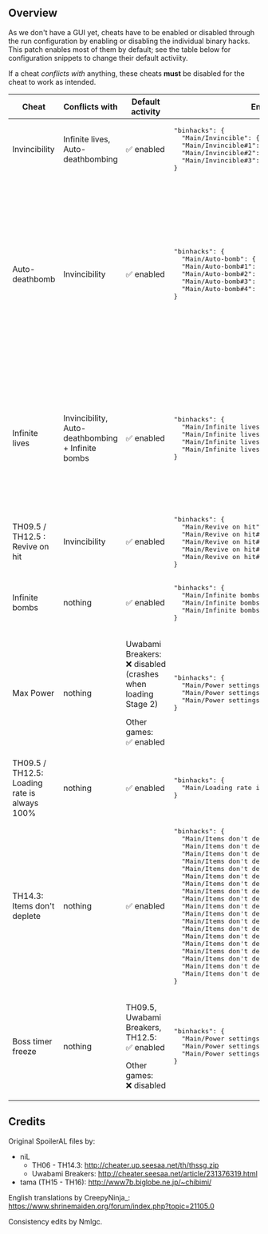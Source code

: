 ## Overview
As we don't have a GUI yet, cheats have to be enabled or disabled through the
run configuration by enabling or disabling the individual binary hacks. This
patch enables most of them by default; see the table below for configuration
snippets to change their default activiity.

If a cheat *conflicts with* anything, these cheats **must** be disabled for
the cheat to work as intended.
<table>
  <thead>
    <tr>
      <th>Cheat</th>
      <th>Conflicts with</th>
      <th>Default activity</th>
      <th>Enabling / Disabling code</th>
      <th>Notes</th>
    </tr>
  </thead>
  <tbody>
    <tr>
      <td>Invincibility</td>
      <td>Infinite lives, Auto-deathbombing</td>
      <td>✅ enabled</td>
      <td><pre lang="json">
"binhacks": {
  "Main/Invincible": { "ignore": true },
  "Main/Invincible#1": { "ignore": true },
  "Main/Invincible#2": { "ignore": true },
  "Main/Invincible#3": { "ignore": true }
}</pre></td>
      <td></td>
    </tr>
    <tr>
      <td>Auto-deathbomb</td>
      <td>Invincibility</td>
      <td>✅ enabled</td>
      <td><pre lang="json">
"binhacks": {
  "Main/Auto-bomb": { "ignore": true },
  "Main/Auto-bomb#1": { "ignore": true },
  "Main/Auto-bomb#2": { "ignore": true },
  "Main/Auto-bomb#3": { "ignore": true },
  "Main/Auto-bomb#4": { "ignore": true }
}</pre></td>
      <td><ul>
        <li>TH08: Always uses the two-bomb Last Spell.</li>
        <li>TH13 Trial: Does not work with ≥1 flames on the trance gauge, see #18.</li>
      </ul></td>
    </tr>
    <tr>
      <td>Infinite lives</td>
      <td>Invincibility, Auto-deathbombing + Infinite bombs</td>
      <td>✅ enabled</td>
      <td><pre lang="json">
"binhacks": {
  "Main/Infinite lives": { "ignore": true },
  "Main/Infinite lives#1": { "ignore": true },
  "Main/Infinite lives#2": { "ignore": true },
  "Main/Infinite lives#3": { "ignore": true }
}</pre></td>
      <td><ul>
        <li>TH09: Gives infinite rounds until you have to continue, <i>not</i> infinite lives within a round.</li>
      </ul></td>
    </tr>
    <tr>
      <td>TH09.5 / TH12.5 : Revive on hit</td>
      <td>Invincibility</td>
      <td>✅ enabled</td>
      <td><pre lang="json">
"binhacks": {
  "Main/Revive on hit": { "ignore": true },
  "Main/Revive on hit#1": { "ignore": true },
  "Main/Revive on hit#2": { "ignore": true },
  "Main/Revive on hit#3": { "ignore": true },
  "Main/Revive on hit#4": { "ignore": true }
}</pre></td>
      <td></td>
    </tr>
    <tr>
      <td>Infinite bombs</td>
      <td>nothing</td>
      <td>✅ enabled</td>
      <td><pre lang="json">
"binhacks": {
  "Main/Infinite bombs": { "ignore": true },
  "Main/Infinite bombs#1": { "ignore": true },
  "Main/Infinite bombs#2": { "ignore": true }
}</pre></td>
      <td></td>
    </tr>
    <tr>
      <td>Max Power</td>
      <td>nothing</td>
      <td>
        <p>Uwabami Breakers: ❌ disabled (crashes when loading Stage 2)</p>
        <p>Other games: ✅ enabled</p>
      </td>
      <td><pre lang="json">
"binhacks": {
  "Main/Power settings/Max Power": { "ignore": true },
  "Main/Power settings/Max Power#1": { "ignore": true },
  "Main/Power settings/Max Power#2": { "ignore": true }
}</pre></td>
      <td></td>
    </tr>
    <tr>
      <td>TH09.5 / TH12.5: Loading rate is always 100%</td>
      <td>nothing</td>
      <td>✅ enabled</td>
      <td><pre lang="json">
"binhacks": {
  "Main/Loading rate is always 100%": { "ignore": true }
}</pre></td>
      <td></td>
    </tr>
    <tr>
      <td>TH14.3: Items don't deplete</td>
      <td>nothing</td>
      <td>✅ enabled</td>
      <td><pre lang="json">
"binhacks": {
  "Main/Items don't deplete#1": { "ignore": true },
  "Main/Items don't deplete#2": { "ignore": true },
  "Main/Items don't deplete#3": { "ignore": true },
  "Main/Items don't deplete#4": { "ignore": true },
  "Main/Items don't deplete#5": { "ignore": true },
  "Main/Items don't deplete#6": { "ignore": true },
  "Main/Items don't deplete#7": { "ignore": true },
  "Main/Items don't deplete#8": { "ignore": true },
  "Main/Items don't deplete#9": { "ignore": true },
  "Main/Items don't deplete#10": { "ignore": true },
  "Main/Items don't deplete#11": { "ignore": true },
  "Main/Items don't deplete#12": { "ignore": true },
  "Main/Items don't deplete#13": { "ignore": true },
  "Main/Items don't deplete#14": { "ignore": true },
  "Main/Items don't deplete#14": { "ignore": true },
  "Main/Items don't deplete#15": { "ignore": true },
  "Main/Items don't deplete#16": { "ignore": true },
  "Main/Items don't deplete#17": { "ignore": true },
  "Main/Items don't deplete#18": { "ignore": true }
}</pre></td>
      <td>Still won't let you take more than 7
  pictures in a single run.</td>
    </tr>
    <tr>
      <td>Boss timer freeze</td>
      <td>nothing</td>
      <td>
        <p>TH09.5, Uwabami Breakers, TH12.5: ✅ enabled</p>
        <p>Other games: ❌ disabled</p>
      </td>
      <td><pre lang="json">
"binhacks": {
  "Main/Power settings/Boss timer freeze": { "ignore": false },
  "Main/Power settings/Boss timer freeze#1": { "ignore": false },
  "Main/Power settings/Boss timer freeze#2": { "ignore": false }
}</pre></td>
      <td>Disabled by default in all games with survival spell cards, all of which do not end with this cheat enabled.</td>
    </tr>
  </tbody>
</table>

## Credits
Original SpoilerAL files by:
- niL
  - TH06 - TH14.3: http://cheater.up.seesaa.net/th/thssg.zip
  - Uwabami Breakers: http://cheater.seesaa.net/article/231376319.html
- tama (TH15 - TH16): http://www7b.biglobe.ne.jp/~chibimi/

English translations by CreepyNinja_: https://www.shrinemaiden.org/forum/index.php?topic=21105.0

Consistency edits by Nmlgc.
